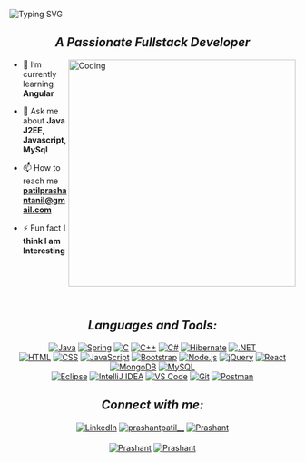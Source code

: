 ![Typing SVG](https://readme-typing-svg.demolab.com?font=Dancing+Script&size=60&duration=3000&pause=900&color=F25CD4&random=false&width=700&height=90&lines=Hi%2C+I'm+Prashant!;It's+a+pleasure+to+meet+you!)
<h2 align="center"><i>A Passionate <span id="role">Fullstack Developer</span></i></h2>
<img align="right" alt="Coding" width="400" src="https://user-images.githubusercontent.com/55389276/140866485-8fb1c876-9a8f-4d6a-98dc-08c4981eaf70.gif">
    
   - 🌱 I’m currently learning <strong>Angular</strong>
   
   - 💬 Ask me about <strong>Java J2EE, Javascript, MySql</strong>
   
   - 📫 How to reach me <strong>patilprashantanil@gmail.com</strong>
   
   - ⚡ Fun fact <strong>I think I am Interesting</strong>
   
<p></p>
<p></p>
<br></br>
<br></br> 
  <h2 align="center"><i>Languages and Tools:</i></h2>
  <span align="center"> 
<p align="centre">
  <div>
  <a href="https://www.oracle.com/java/"><img src="https://skillicons.dev/icons?i=java" alt="Java"/></a>
  <a href="https://spring.io/"><img src="https://skillicons.dev/icons?i=spring" alt="Spring"/></a>
  <a href="https://devblogs.microsoft.com/cppblog/"><img src="https://skillicons.dev/icons?i=c" alt="C"/></a>
  <a href="https://isocpp.org/"><img src="https://skillicons.dev/icons?i=cpp" alt="C++"/></a>
  <a href="https://docs.microsoft.com/en-us/dotnet/csharp/"><img src="https://skillicons.dev/icons?i=cs" alt="C#"/></a>
  <a href="https://hibernate.org/"><img src="https://skillicons.dev/icons?i=hibernate" alt="Hibernate"/></a>
  <a href="https://dotnet.microsoft.com/"><img src="https://skillicons.dev/icons?i=dotnet" alt=".NET"/></a>
</div>
<div>
  <a href="https://developer.mozilla.org/en-US/docs/Web/HTML"><img src="https://skillicons.dev/icons?i=html" alt="HTML"/></a>
  <a href="https://developer.mozilla.org/en-US/docs/Web/CSS"><img src="https://skillicons.dev/icons?i=css" alt="CSS"/></a>
  <a href="https://developer.mozilla.org/en-US/docs/Web/JavaScript"><img src="https://skillicons.dev/icons?i=js" alt="JavaScript"/></a>
  <a href="https://getbootstrap.com/"><img src="https://skillicons.dev/icons?i=bootstrap" alt="Bootstrap"/></a>
  <a href="https://nodejs.org/en/"><img src="https://skillicons.dev/icons?i=nodejs" alt="Node.js"/></a>
  <a href="https://jquery.com/"><img src="https://skillicons.dev/icons?i=jquery" alt="jQuery"/></a>
  <a href="https://reactjs.org/"><img src="https://skillicons.dev/icons?i=react" alt="React"/></a>
</div>

<div class="icon-container">
  <a href="https://www.mongodb.com/"><img src="https://skillicons.dev/icons?i=mongodb" alt="MongoDB"/></a>
  <a href="https://www.mysql.com/"><img src="https://skillicons.dev/icons?i=mysql" alt="MySQL"/></a>
</div>

<div class="icon-container">
  <a href="https://www.eclipse.org/"><img src="https://skillicons.dev/icons?i=eclipse" alt="Eclipse"/></a>
  <a href="https://www.jetbrains.com/idea/"><img src="https://skillicons.dev/icons?i=idea" alt="IntelliJ IDEA"/></a>
  <a href="https://code.visualstudio.com/"><img src="https://skillicons.dev/icons?i=vscode" alt="VS Code"/></a>
  <a href="https://git-scm.com/"><img src="https://skillicons.dev/icons?i=git" alt="Git"/></a>
  <a href="https://www.postman.com/"><img src="https://skillicons.dev/icons?i=postman" alt="Postman"/></a>
</div>
</p>
</span>
<h2 align="center"><i>Connect with me:</i></h2>
   <p align="center">
    <a href="https://www.linkedin.com/in/prashant-patil2000" target="blank"><img align="center" src="https://img.shields.io/badge/LinkedIn-0077B5?style=for-the-badge&logo=linkedin&logoColor=white" alt="LinkedIn" /></a>
    <a href="https://twitter.com/prashantpatil__" target="blank"><img align="center" src="https://img.shields.io/badge/Twitter-1DA1F2?style=for-the-badge&logo=twitter&logoColor=white" alt="prashantpatil__" /></a>
    <a href="mailto:patilprashantanil@gmail.com"><img align="center" src="https://img.shields.io/badge/Gmail-D14836?style=for-the-badge&logo=gmail&logoColor=white" alt="Prashant" /></a><br><br>
    <a href="https://t.me/Mr_Prashant"><img align="center" src="https://img.shields.io/badge/Telegram-2CA5E0?style=for-the-badge&logo=telegram&logoColor=white" alt="Prashant" /></a>
     <a href="https://www.instagram.com/PrashantPatil._"><img align="center" src="https://img.shields.io/badge/Instagram-E4405F?style=for-the-badge&logo=instagram&logoColor=white" alt="Prashant" /></a>
   </p>
   
